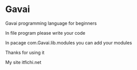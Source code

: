 # Gavai
Gavai programming language for beginners

In file program please write your code

In pacage com.Gavai.lib.modules you can add your modules

Thanks for using it

My site itfichi.net
